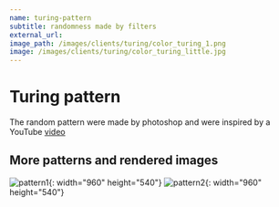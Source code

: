 ```yaml
---
name: turing-pattern
subtitle: randomness made by filters
external_url:
image_path: /images/clients/turing/color_turing_1.png
image: /images/clients/turing/color_turing_little.jpg
---
```


# Turing pattern

The random pattern were made by photoshop and were inspired by a YouTube [video](https://www.youtube.com/watch?v=NZNl6N7PnF4&t=0s)

## More patterns and rendered images

![pattern1](/MyMindMap/images/clients/turing/wb_pattern1.png){: width="960" height="540"}
![pattern2](/MyMindMap/images/clients/turing/wb_pattern2.png){: width="960" height="540"}
